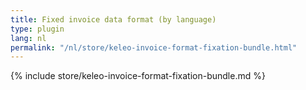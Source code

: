 ```yaml
---
title: Fixed invoice data format (by language)
type: plugin
lang: nl
permalink: "/nl/store/keleo-invoice-format-fixation-bundle.html"
---
```


{% include store/keleo-invoice-format-fixation-bundle.md %}
